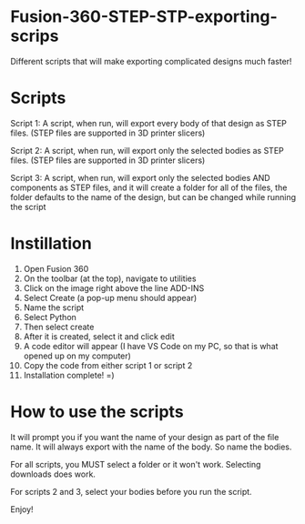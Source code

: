 # Fusion-360-STEP-STP-exporting-scrips
Different scripts that will make exporting complicated designs much faster!


# Scripts
Script 1: 
  A script, when run, will export every body of that design as STEP files. (STEP files are supported in 3D printer slicers)

Script 2:
  A script, when run, will export only the selected bodies as STEP files. (STEP files are supported in 3D printer slicers)

Script 3:
  A script, when run, will export only the selected bodies AND components as STEP files, and it will create a folder for all of the files, the folder defaults to the name of the design, but can be changed while running the script

# Instillation
1) Open Fusion 360
2) On the toolbar (at the top), navigate to utilities
3) Click on the image right above the line ADD-INS
4) Select Create (a pop-up menu should appear)
5) Name the script
6) Select Python
7) Then select create
8) After it is created, select it and click edit
9) A code editor will appear (I have VS Code on my PC, so that is what opened up on my computer)
10) Copy the code from either script 1 or script 2
11) Installation complete! =)

# How to use the scripts
It will prompt you if you want the name of your design as part of the file name. It will always export with the name of the body. So name the bodies.

For all scripts, you MUST select a folder or it won't work. Selecting downloads does work.

For scripts 2 and 3, select your bodies before you run the script.

Enjoy!
